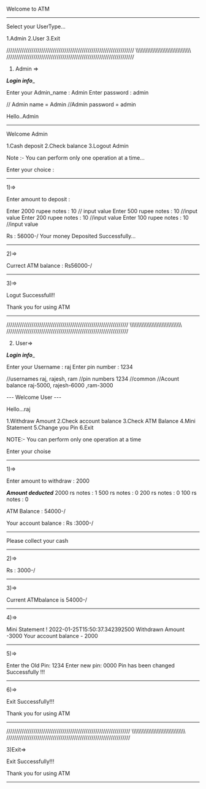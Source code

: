 Welcome to ATM
_________________________
Select your UserType...

1.Admin
2.User
3.Exit

//////////////////////////////////////////////////////////////////
\\\\\\\\\\\\\\\\\\\\\\\\\\\\\\\\\\\\\\\\\\\\\\\\\\\\\\\\\\\\\\\\\\
//////////////////////////////////////////////////////////////////

1) Admin =>

_____Login info______

Enter your Admin_name : Admin
Enter password : admin

// Admin name = Admin
//Admin password = admin



Hello..Admin
______________
Welcome Admin

1.Cash deposit
2.Check balance
3.Logout Admin

Note :-  You can perform only one operation at a time...

Enter your choice :
__________________________________________________________
1)=>

Enter amount to deposit :

Enter 2000 rupee notes :
10				// input value
Enter 500 rupee notes :
10				//input value
Enter 200 rupee notes :
10				//input value
Enter 100 rupee notes :
10				//input value

Rs : 56000-/
Your money Deposited Successfully...
__________________________________________________________
2)=>

Currect ATM balance : Rs56000-/
__________________________________________________________
3)=>

Logut Successfull!!

Thank you for using ATM
__________________________________________________________

///////////////////////////////////////////////////////////////
\\\\\\\\\\\\\\\\\\\\\\\\\\\\\\\\\\\\\\\\\\\\\\\\\\\\\\\\\\\\\\\
///////////////////////////////////////////////////////////////

2) User=>


_____Login info______

Enter your Username : raj
Enter pin number : 1234


//usernames  	raj,  rajesh,  ram
//pin numbers	1234        //common
//Acount balance  	raj-5000,   rajesh-6000   ,ram-3000

--- Welcome User ---

 Hello...raj

1.Withdraw Amount
2.Check account balance
3.Check ATM Balance
4.Mini Statement
5.Change you Pin
6.Exit

NOTE:-  You can perform only one operation at a time

Enter your choise

__________________________________________________________________
1)=>

Enter amount to withdraw : 2000

___Amount deducted___
2000 rs notes : 1
500 rs notes : 0
200 rs notes : 0
100 rs notes : 0

ATM Balance : 54000-/

Your account balance : Rs :3000-/
- - - - - - - -
Please collect your cash
___________________________________________________________________
2)=>

Rs : 3000-/
___________________________________________________________________
3)=>

Current ATMbalance is 54000-/
___________________________________________________________________
4)=>

Mini Statement !
2022-01-25T15:50:37.342392500
Withdrawn Amount -3000
Your account balance - 2000

___________________________________________________________________
5)=>

Enter the Old Pin: 1234
Enter new pin: 0000
Pin has been changed Successfully !!!
____________________________________________________________________
6)=>

Exit Successfully!!!

Thank you for using ATM
____________________________________________________________________

////////////////////////////////////////////////////////////////
\\\\\\\\\\\\\\\\\\\\\\\\\\\\\\\\\\\\\\\\\\\\\\\\\\\\\\\\\\\\\\\\
////////////////////////////////////////////////////////////////

3)Exit=>

Exit Successfully!!!

Thank you for using ATM
____________________________________________________________________

